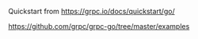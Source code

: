 Quickstart from https://grpc.io/docs/quickstart/go/

https://github.com/grpc/grpc-go/tree/master/examples